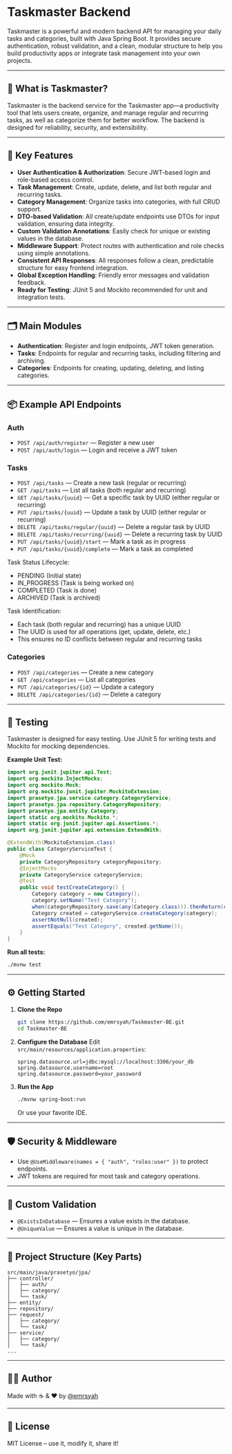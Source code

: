 # Taskmaster Backend

Taskmaster is a powerful and modern backend API for managing your daily tasks and categories, built with Java Spring Boot. It provides secure authentication, robust validation, and a clean, modular structure to help you build productivity apps or integrate task management into your own projects.

---

## 📖 What is Taskmaster?
Taskmaster is the backend service for the Taskmaster app—a productivity tool that lets users create, organize, and manage regular and recurring tasks, as well as categorize them for better workflow. The backend is designed for reliability, security, and extensibility.

---

## 🚩 Key Features
- **User Authentication & Authorization**: Secure JWT-based login and role-based access control.
- **Task Management**: Create, update, delete, and list both regular and recurring tasks.
- **Category Management**: Organize tasks into categories, with full CRUD support.
- **DTO-based Validation**: All create/update endpoints use DTOs for input validation, ensuring data integrity.
- **Custom Validation Annotations**: Easily check for unique or existing values in the database.
- **Middleware Support**: Protect routes with authentication and role checks using simple annotations.
- **Consistent API Responses**: All responses follow a clean, predictable structure for easy frontend integration.
- **Global Exception Handling**: Friendly error messages and validation feedback.
- **Ready for Testing**: JUnit 5 and Mockito recommended for unit and integration tests.

---

## 🗂️ Main Modules
- **Authentication**: Register and login endpoints, JWT token generation.
- **Tasks**: Endpoints for regular and recurring tasks, including filtering and archiving.
- **Categories**: Endpoints for creating, updating, deleting, and listing categories.

---

## 📦 Example API Endpoints

### Auth
- `POST /api/auth/register` — Register a new user
- `POST /api/auth/login` — Login and receive a JWT token

### Tasks
- `POST /api/tasks` — Create a new task (regular or recurring)
- `GET /api/tasks` — List all tasks (both regular and recurring)
- `GET /api/tasks/{uuid}` — Get a specific task by UUID (either regular or recurring)
- `PUT /api/tasks/{uuid}` — Update a task by UUID (either regular or recurring)
- `DELETE /api/tasks/regular/{uuid}` — Delete a regular task by UUID
- `DELETE /api/tasks/recurring/{uuid}` — Delete a recurring task by UUID
- `PUT /api/tasks/{uuid}/start` — Mark a task as in progress
- `PUT /api/tasks/{uuid}/complete` — Mark a task as completed

Task Status Lifecycle:
- PENDING (Initial state)
- IN_PROGRESS (Task is being worked on)
- COMPLETED (Task is done)
- ARCHIVED (Task is archived)

Task Identification:
- Each task (both regular and recurring) has a unique UUID
- The UUID is used for all operations (get, update, delete, etc.)
- This ensures no ID conflicts between regular and recurring tasks

### Categories
- `POST /api/categories` — Create a new category
- `GET /api/categories` — List all categories
- `PUT /api/categories/{id}` — Update a category
- `DELETE /api/categories/{id}` — Delete a category

---

## 🧪 Testing

Taskmaster is designed for easy testing. Use JUnit 5 for writing tests and Mockito for mocking dependencies.

**Example Unit Test:**
```java
import org.junit.jupiter.api.Test;
import org.mockito.InjectMocks;
import org.mockito.Mock;
import org.mockito.junit.jupiter.MockitoExtension;
import prasetyo.jpa.service.category.CategoryService;
import prasetyo.jpa.repository.CategoryRepository;
import prasetyo.jpa.entity.Category;
import static org.mockito.Mockito.*;
import static org.junit.jupiter.api.Assertions.*;
import org.junit.jupiter.api.extension.ExtendWith;

@ExtendWith(MockitoExtension.class)
public class CategoryServiceTest {
    @Mock
    private CategoryRepository categoryRepository;
    @InjectMocks
    private CategoryService categoryService;
    @Test
    public void testCreateCategory() {
        Category category = new Category();
        category.setName("Test Category");
        when(categoryRepository.save(any(Category.class))).thenReturn(category);
        Category created = categoryService.createCategory(category);
        assertNotNull(created);
        assertEquals("Test Category", created.getName());
    }
}
```

**Run all tests:**
```bash
./mvnw test
```

---

## ⚙️ Getting Started

1. **Clone the Repo**
   ```bash
   git clone https://github.com/emrsyah/Taskmaster-BE.git
   cd Taskmaster-BE
   ```
2. **Configure the Database**
   Edit `src/main/resources/application.properties`:
   ```properties
   spring.datasource.url=jdbc:mysql://localhost:3306/your_db
   spring.datasource.username=root
   spring.datasource.password=your_password
   ```
3. **Run the App**
   ```bash
   ./mvnw spring-boot:run
   ```
   Or use your favorite IDE.

---

## 🛡️ Security & Middleware
- Use `@UseMiddleware(names = { "auth", "roles:user" })` to protect endpoints.
- JWT tokens are required for most task and category operations.

---

## 🧠 Custom Validation
- `@ExistsInDatabase` — Ensures a value exists in the database.
- `@UniqueValue` — Ensures a value is unique in the database.

---

## 📁 Project Structure (Key Parts)
```
src/main/java/prasetyo/jpa/
├── controller/
│   ├── auth/
│   ├── category/
│   └── task/
├── entity/
├── repository/
├── request/
│   ├── category/
│   └── task/
├── service/
│   ├── category/
│   └── task/
...
```

---

## 👨‍💻 Author

Made with ☕ & ❤️ by [@emrsyah](https://github.com/emrsyah)

---

## 📄 License

MIT License – use it, modify it, share it!
